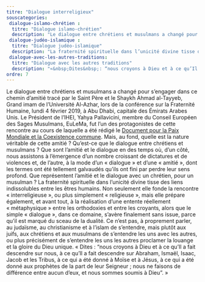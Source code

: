 ```yaml
---
titre: "Dialogue interreligieux"
souscategories:
 dialogue-islamo-chrétien :
  titre: "Dialogue islamo-chrétien"
  description: "Le dialogue entre chrétiens et musulmans a changé pour s’engager dans ce chemin d’amitié tracé par le Saint Père. Mais, au fond, quelle est la nature véritable de cette amitié&nbsp;? Qu’est-ce que le dialogue entre chrétiens et musulmans ? Que sont l’amitié et le dialogue en des temps où, d’un côté, nous assistons à l’émergence d’un nombre croissant de dictatures et de violences et, de l’autre, à la mode d’un «&nbsp;dialogue&nbsp;» et d’une «&nbsp;amitié&nbsp;», dont les termes ont été tellement galvaudés qu’ils ont fini par perdre leur sens profond. Que représentent l’amitié et le dialogue avec un chrétien, pour un musulman&nbsp;?"
 dialogue-judéo-islamique :
  titre: "Dialogue judéo-islamique"
  description: "La fraternité spirituelle dans l’unicité divine tisse des liens indissolubles entre les êtres humains. Non seulement elle fonde la rencontre «&nbsp;interreligieuse&nbsp;», ou plus simplement «&nbsp;religieuse&nbsp;», mais elle prépare également, et avant tout, à la réalisation d’une entente réellement «&nbsp;métaphysique&nbsp;» entre les orthodoxies et entre les croyants, alors que le simple «&nbsp;dialogue&nbsp;», dans ce domaine, s’avère finalement sans issue, parce qu’il est marqué du sceau de la dualité. Ce n’est pas, à proprement parler, au judaïsme, au christianisme et à l’islam de s’entendre, mais plutôt aux juifs, aux chrétiens et aux musulmans de s’entendre les uns avec les autres, ou plus précisément de s’entendre les uns les autres proclamer la louange et la gloire du Dieu unique."
 dialogue-avec-les-autres-traditions:
  titre: "Dialogue avec les autres traditions"
  description: "«&nbsp;Dites&nbsp;: “nous croyons à Dieu et à ce qu’Il a fait descendre sur nous, à ce qu’Il a fait descendre sur Abraham, Ismaël, Isaac, Jacob et les Tribus, à ce qui a été donné à Moïse et à Jésus, à ce qui a été donné aux prophètes de la part de leur Seigneur&nbsp;; nous ne faisons de différence entre aucun d’eux, et nous sommes soumis à Dieu”.&nbsp;»"
ordre: 7
---
```


Le dialogue entre chrétiens et musulmans a changé pour s’engager dans ce chemin d’amitié tracé par le Saint Père et le Shaykh Ahmad al-Tayyeb, Grand imam de l’Université Al-Azhar, lors de la conférence sur la Fraternité Humaine, lundi 4 février 2019, à Abu Dhabi, capitale des Émirats Arabes Unis. Le Président de l’IHEI, Yahya Pallavicini, membre du Conseil Européen des Sages Musulmans, EuLeMa, fut l’un des protagonistes de cette rencontre au cours de laquelle a été rédigé le [Document pour la Paix Mondiale et la Coexistence commune](http://www.vatican.va/content/francesco/fr/travels/2019/outside/documents/papa-francesco_20190204_documento-fratellanza-umana.html "Document pour la Paix Mondiale et la Coexistence commune"). Mais, au fond, quelle est la nature véritable de cette amitié&nbsp;? Qu’est-ce que le dialogue entre chrétiens et musulmans ? Que sont l’amitié et le dialogue en des temps où, d’un côté, nous assistons à l’émergence d’un nombre croissant de dictatures et de violences et, de l’autre, à la mode d’un «&nbsp;dialogue&nbsp;» et d’une «&nbsp;amitié&nbsp;», dont les termes ont été tellement galvaudés qu’ils ont fini par perdre leur sens profond. Que représentent l’amitié et le dialogue avec un chrétien, pour un musulman&nbsp;? La fraternité spirituelle dans l’unicité divine tisse des liens indissolubles entre les êtres humains. Non seulement elle fonde la rencontre «&nbsp;interreligieuse&nbsp;», ou plus simplement «&nbsp;religieuse&nbsp;», mais elle prépare également, et avant tout, à la réalisation d’une entente réellement «&nbsp;métaphysique&nbsp;» entre les orthodoxies et entre les croyants, alors que le simple «&nbsp;dialogue&nbsp;», dans ce domaine, s’avère finalement sans issue, parce qu’il est marqué du sceau de la dualité. Ce n’est pas, à proprement parler, au judaïsme, au christianisme et à l’islam de s’entendre, mais plutôt aux juifs, aux chrétiens et aux musulmans de s’entendre les uns avec les autres, ou plus précisément de s’entendre les uns les autres proclamer la louange et la gloire du Dieu unique. «&nbsp;Dites&nbsp;: “nous croyons à Dieu et à ce qu’Il a fait descendre sur nous, à ce qu’Il a fait descendre sur Abraham, Ismaël, Isaac, Jacob et les Tribus, à ce qui a été donné à Moïse et à Jésus, à ce qui a été donné aux prophètes de la part de leur Seigneur&nbsp;; nous ne faisons de différence entre aucun d’eux, et nous sommes soumis à Dieu”.&nbsp;»  
